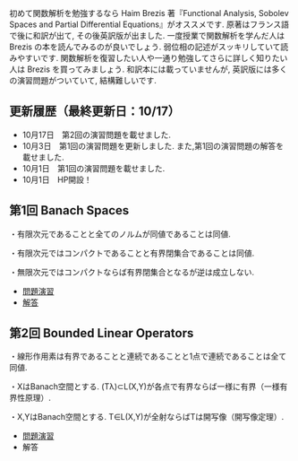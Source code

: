 
<meta name="robots" content="noindex,nofollow,noarchive" />

初めて関数解析を勉強するなら Haim Brezis 著『Functional Analysis, Sobolev Spaces and Partial Differential Equations』がオススメです. 原著はフランス語で後に和訳が出て, その後英訳版が出ました. 一度授業で関数解析を学んだ人は Brezis の本を読んでみるのが良いでしょう. 弱位相の記述がスッキリしていて読みやすいです. 関数解析を復習したい人や一通り勉強してさらに詳しく知りたい人は Brezis を買ってみましょう. 和訳本には載っていませんが, 英訳版には多くの演習問題がついていて, 結構難しいです.
 
## 更新履歴（最終更新日：10/17）

- 10月17日　第2回の演習問題を載せました.
- 10月3日　第1回の演習問題を更新しました. また,第1回の演習問題の解答を載せました.
- 10月1日　第1回の演習問題を載せました.
- 10月1日　HP開設！ 

## 第1回 Banach Spaces

・有限次元であることと全てのノルムが同値であることは同値.

・有限次元ではコンパクトであることと有界閉集合であることは同値.

・無限次元ではコンパクトならば有界閉集合となるが逆は成立しない.

- <a href="1_fanc.pdf">問題演習</a>
- <a href="1_fanc_ans.pdf">解答</a>

## 第2回 Bounded Linear Operators

・線形作用素は有界であることと連続であることと1点で連続であることは全て同値.

・XはBanach空間とする. (Tλ)⊂L(X,Y)が各点で有界ならば一様に有界（一様有界性原理）.

・X,YはBanach空間とする. T∈L(X,Y)が全射ならばTは開写像（開写像定理）.

- <a href="2_fanc.pdf">問題演習</a>
- 解答
